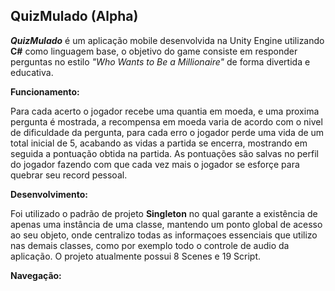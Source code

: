 ## QuizMulado (Alpha)

  ***QuizMulado*** é um aplicação mobile desenvolvida na Unity Engine utilizando **C#** como linguagem base, o objetivo do game consiste em responder perguntas no estilo *"Who Wants to Be a Millionaire"* de forma divertida e educativa.
  
  
 **Funcionamento:**
  
Para cada acerto o jogador recebe uma quantia em moeda, e uma proxima pergunta é mostrada, a recompensa em moeda varia de acordo com o nivel de dificuldade da pergunta, para cada erro o jogador perde uma vida de um total inicial de 5, acabando as vidas a partida se encerra, mostrando em seguida a pontuação obtida na partida. As pontuações são salvas no perfil do jogador fazendo com que cada vez mais o jogador se esforçe para quebrar seu record pessoal.

**Desenvolvimento:**

Foi utilizado o padrão de projeto **Singleton** no qual garante a existência de apenas uma instância de uma classe, mantendo um ponto global de acesso ao seu objeto, onde centralizo todas as informaçoes essenciais que utilizo nas demais classes, como por exemplo todo o controle de audio da aplicação. O projeto atualmente possui 8 Scenes e 19 Script.

**Navegação:**





